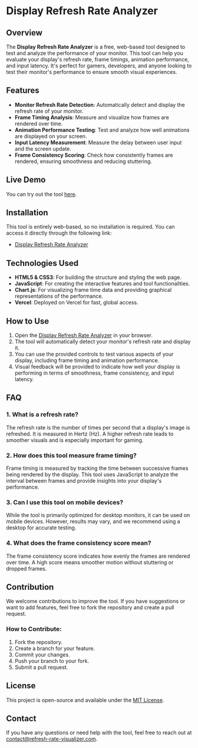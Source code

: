 # Display Refresh Rate Analyzer

## Overview

The **Display Refresh Rate Analyzer** is a free, web-based tool designed to test and analyze the performance of your monitor. This tool can help you evaluate your display's refresh rate, frame timings, animation performance, and input latency. It's perfect for gamers, developers, and anyone looking to test their monitor's performance to ensure smooth visual experiences.

## Features

- **Monitor Refresh Rate Detection**: Automatically detect and display the refresh rate of your monitor.
- **Frame Timing Analysis**: Measure and visualize how frames are rendered over time.
- **Animation Performance Testing**: Test and analyze how well animations are displayed on your screen.
- **Input Latency Measurement**: Measure the delay between user input and the screen update.
- **Frame Consistency Scoring**: Check how consistently frames are rendered, ensuring smoothness and reducing stuttering.

## Live Demo

You can try out the tool [here](https://refresh-rate-visualizer.vercel.app/).

## Installation

This tool is entirely web-based, so no installation is required. You can access it directly through the following link:

- [Display Refresh Rate Analyzer](https://refresh-rate-visualizer.vercel.app/)

## Technologies Used

- **HTML5 & CSS3**: For building the structure and styling the web page.
- **JavaScript**: For creating the interactive features and tool functionalities.
- **Chart.js**: For visualizing frame time data and providing graphical representations of the performance.
- **Vercel**: Deployed on Vercel for fast, global access.

## How to Use

1. Open the [Display Refresh Rate Analyzer](https://refresh-rate-visualizer.vercel.app/) in your browser.
2. The tool will automatically detect your monitor's refresh rate and display it.
3. You can use the provided controls to test various aspects of your display, including frame timing and animation performance.
4. Visual feedback will be provided to indicate how well your display is performing in terms of smoothness, frame consistency, and input latency.

## FAQ

### 1. **What is a refresh rate?**

The refresh rate is the number of times per second that a display's image is refreshed. It is measured in Hertz (Hz). A higher refresh rate leads to smoother visuals and is especially important for gaming.

### 2. **How does this tool measure frame timing?**

Frame timing is measured by tracking the time between successive frames being rendered by the display. This tool uses JavaScript to analyze the interval between frames and provide insights into your display's performance.

### 3. **Can I use this tool on mobile devices?**

While the tool is primarily optimized for desktop monitors, it can be used on mobile devices. However, results may vary, and we recommend using a desktop for accurate testing.

### 4. **What does the frame consistency score mean?**

The frame consistency score indicates how evenly the frames are rendered over time. A high score means smoother motion without stuttering or dropped frames.

## Contribution

We welcome contributions to improve the tool. If you have suggestions or want to add features, feel free to fork the repository and create a pull request.

### How to Contribute:

1. Fork the repository.
2. Create a branch for your feature.
3. Commit your changes.
4. Push your branch to your fork.
5. Submit a pull request.

## License

This project is open-source and available under the [MIT License](LICENSE).

## Contact

If you have any questions or need help with the tool, feel free to reach out at [contact@refresh-rate-visualizer.com](mailto:contact@refresh-rate-visualizer.com).
